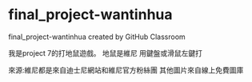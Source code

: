 # final_project-wantinhua
final_project-wantinhua created by GitHub Classroom

我是project 7的打地鼠遊戲。
地鼠是維尼
用鍵盤或滑鼠左鍵打


來源:維尼都是來自迪士尼網站和維尼官方粉絲團
其他圖片來自線上免費圖庫
